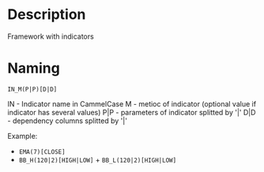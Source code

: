 # Description

Framework with indicators 

# Naming

`IN_M(P|P)[D|D]`

IN - Indicator name in CammelCase
M - metioc of indicator (optional value if indicator has several values)
P|P - parameters of indicator splitted by '|'
D|D - dependency columns splitted by '|'

Example:
- `EMA(7)[CLOSE]`
- `BB_H(120|2)[HIGH|LOW]` + `BB_L(120|2)[HIGH|LOW]`
